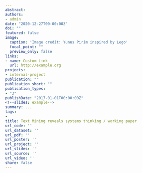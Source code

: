 ```yaml
---
abstract: 
authors:
- admin
date: "2020-12-27T00:00:00Z"
doi: ""
featured: false
image:
  caption: 'Image credit: Yunus Pirim inspired by Lego'
  focal_point: ""
  preview_only: false
links:
- name: Custom Link
  url: http://example.org
projects:
- internal-project
publication: ""
publication_short: ""
publication_types:
- "3"
publishDate: "2017-01-01T00:00:00Z"
<!--slides: example-->
summary: ...
tags:
- 
title: Text Mining reveals systems thinking / working paper
url_code: ''
url_dataset: ''
url_pdf: ''
url_poster: ''
url_project: ''
url_slides: ''
url_source: ''
url_video: ''
share: false
---
```


<!--{{% alert note %}}
Click the *Slides* button above to demo Academic's Markdown slides feature.
{{% /alert %}}

Supplementary notes can be added here, including [code and math](https://sourcethemes.com/academic/docs/writing-markdown-latex/).-->
